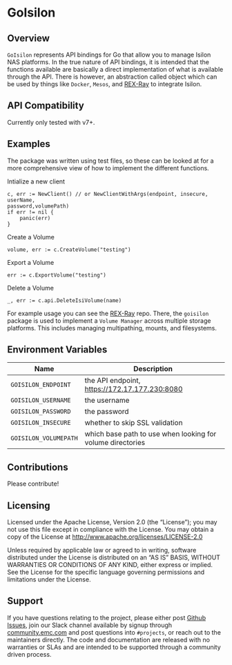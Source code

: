 # GoIsilon

## Overview
```GoIsilon``` represents API bindings for Go that allow you to manage Isilon
NAS platforms.  In the true nature of API bindings, it is intended that the
functions available are basically a direct implementation of what is available
through the API.  There is however, an abstraction called object which can be
used by things like `Docker`, `Mesos`, and
[REX-Ray](https://github.com/emccode/rexray) to integrate Isilon.

## API Compatibility
Currently only tested with v7+.

## Examples
The package was written using test files, so these can be looked at for a more
comprehensive view of how to implement the different functions.

Intialize a new client

	c, err := NewClient() // or NewClientWithArgs(endpoint, insecure, userName,
    password,volumePath)
	if err != nil {
		panic(err)
	}


Create a Volume

    volume, err := c.CreateVolume("testing")


Export a Volume

    err := c.ExportVolume("testing")


Delete a Volume

    _, err := c.api.DeleteIsiVolume(name)



For example usage you can see the [REX-Ray](https://github.com/emccode/rexray)
repo.  There, the ```goisilon``` package is used to implement a
```Volume Manager``` across multiple storage platforms. This includes managing
multipathing, mounts, and filesystems.

## Environment Variables
Name | Description
---- | -----------
`GOISILON_ENDPOINT` | the API endpoint, https://172.17.177.230:8080
`GOISILON_USERNAME` | the username
`GOISILON_PASSWORD` | the password
`GOISILON_INSECURE` | whether to skip SSL validation
`GOISILON_VOLUMEPATH` | which base path to use when looking for volume directories

## Contributions
Please contribute!

Licensing
---------
Licensed under the Apache License, Version 2.0 (the “License”); you may not use
this file except in compliance with the License. You may obtain a copy of the
License at <http://www.apache.org/licenses/LICENSE-2.0>

Unless required by applicable law or agreed to in writing, software distributed
under the License is distributed on an “AS IS” BASIS, WITHOUT WARRANTIES OR
CONDITIONS OF ANY KIND, either express or implied. See the License for the
specific language governing permissions and limitations under the License.

Support
-------
If you have questions relating to the project, please either post
[Github Issues](https://github.com/emccode/mesos-module-dvdi/issues), join our
Slack channel available by signup through
[community.emc.com](https://community.emccode.com) and post questions into
`#projects`, or reach out to the maintainers directly.  The code and
documentation are released with no warranties or SLAs and are intended to be
supported through a community driven process.

